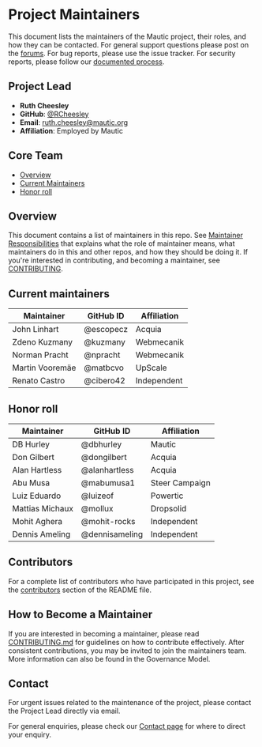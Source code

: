 # Project Maintainers

This document lists the maintainers of the Mautic project, their roles, and how they can be contacted. For general support questions please post on the [forums](https://forum.mautic.org). For bug reports, please use the issue tracker. For security reports, please follow our [documented process](https://mautic.org/security/reporting-a-security-issue/).

## Project Lead

-  **Ruth Cheesley**
  - **GitHub**: [@RCheesley](https://github.com/RCheesley)
  - **Email**: ruth.cheesley@mautic.org
  - **Affiliation**: Employed by Mautic 

## Core Team

- [Overview](#overview)
- [Current Maintainers](#current-maintainers)
- [Honor roll](#honor-roll)

## Overview

This document contains a list of maintainers in this repo. See [Maintainer Responsibilities](https://contribute.mautic.org/governance/governance#6-2-1-expectations-and-duties-of-maintainers) that explains what the role of maintainer means, what maintainers do in this and other repos, and how they should be doing it. If you're interested in contributing, and becoming a maintainer, see [CONTRIBUTING](CONTRIBUTING.md).

## Current maintainers

| Maintainer       | GitHub ID | Affiliation  |
|------------------|-----------|--------------|
| John Linhart     | @escopecz | Acquia       |
| Zdeno Kuzmany    | @kuzmany  | Webmecanik   |
| Norman Pracht    | @npracht  | Webmecanik   |
| Martin Vooremäe  | @matbcvo  | UpScale      |
| Renato Castro    | @cibero42 | Independent  |


## Honor roll
| Maintainer      | GitHub ID      | Affiliation     |
|-----------------|----------------|-----------------|
| DB Hurley       | @dbhurley      | Mautic          |
| Don Gilbert     | @dongilbert    | Acquia          |
| Alan Hartless   | @alanhartless  | Acquia          |
| Abu Musa        | @mabumusa1     | Steer Campaign  |
| Luiz Eduardo    | @luizeof       | Powertic        |
| Mattias Michaux | @mollux        | Dropsolid       |
| Mohit Aghera    | @mohit-rocks   | Independent     |
| Dennis Ameling  | @dennisameling | Independent     |


## Contributors

For a complete list of contributors who have participated in this project, see the [contributors](https://github.com/mautic/mautic/tree/7.x?tab=readme-ov-file#-contribution) section of the README file.

## How to Become a Maintainer

If you are interested in becoming a maintainer, please read [CONTRIBUTING.md](CONTRIBUTING.md) for guidelines on how to contribute effectively. After consistent contributions, you may be invited to join the maintainers team. More information can also be found in the Governance Model.

## Contact

For urgent issues related to the maintenance of the project, please contact the Project Lead directly via email.

For general enquiries, please check our [Contact page](https://mautic.org/contact-information/) for where to direct your enquiry.

